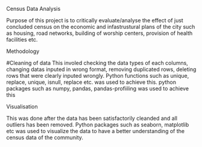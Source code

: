 Census Data Analysis

Purpose of this project is to critically evaluate/analyse the effect of just concluded census on the economic and infastrustural plans of the city such as housing, road networks, building of worship centers, provision of health facilities etc.

Methodology

#Cleaning of data This involed checking the data types of each columns, changing datas inputed in wrong format, removing duplicated rows, deleting rows that were clearly inputed wrongly. Python functions such as unique, replace, unique, isnull, replace etc. was used to achieve this. python packages such as numpy, pandas, pandas-profiiling was used to achieve this

Visualisation

This was done after the data has been satisfactorily cleanded and all outliers has been removed. Python packages such as seaborn, matplotlib etc was used to visualize the data to have a better understanding of the census data of the community.
